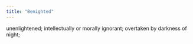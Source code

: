 ```yaml
---
title: "Benighted"
---
```

unenlightened; intellectually or morally ignorant; overtaken by darkness of night;

